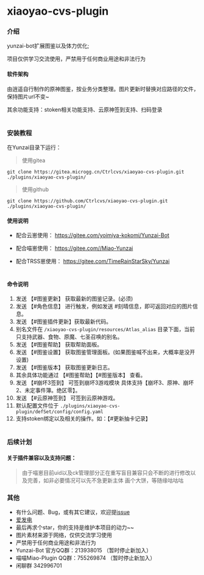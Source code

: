 # xiaoyao-cvs-plugin

### 介绍
yunzai-bot扩展图鉴以及体力优化; 

项目仅供学习交流使用，严禁用于任何商业用途和非法行为

#### 软件架构
由逍遥自行制作的原神图鉴，按业务分类整理。图片更新时替换对应路径的文件，保持图片url不变~

其余功能支持：stoken相关功能支持、云原神签到支持、扫码登录

# 
### 安装教程
在Yunzai目录下运行：
> 使用gitea
```
git clone https://gitea.microgg.cn/Ctrlcvs/xiaoyao-cvs-plugin.git ./plugins/xiaoyao-cvs-plugin/
```
> 使用github
```
git clone https://github.com/Ctrlcvs/xiaoyao-cvs-plugin.git ./plugins/xiaoyao-cvs-plugin/
```

#### 使用说明
 - 配合云崽使用： https://gitee.com/yoimiya-kokomi/Yunzai-Bot
 
 - 配合喵崽使用： https://gitee.com//Miao-Yunzai
 
 - 配合TRSS崽使用： https://gitee.com/TimeRainStarSky/Yunzai

#  
#### 命令说明
1. 发送 【#图鉴更新】 获取最新的图鉴记录。(必须)
2. 发送 【#角色信息】 进行触发，例如发送 #刻晴信息，即可返回对应的图片信息。
3. 发送 【#图鉴插件更新】获取最新代码。
4. 别名文件在 `/xiaoyao-cvs-plugin/resources/Atlas_alias` 目录下面，当前只支持武器、食物、原魔、七圣召唤的别名。
6. 发送 【#图鉴帮助】 获取帮助面板。
7. 发送 【#图鉴设置】 获取图鉴管理面板。(如果图鉴喊不出来，大概率是没开设置)
8. 发送 【#图鉴版本】 获取图鉴更新日志。
9. 其余具体功能通过 【#图鉴帮助】【#图鉴版本】 查看。
10. 发送 【#崩坏3签到】 可签到崩坏3游戏模块 具体支持【崩坏3、原神、崩坏2、未定事件簿。绝区零】。
11. 发送 【#云原神签到】 可签到云原神游戏。
12. 默认配置文件位于 `./plugins/xiaoyao-cvs-plugin/defSet/config/config.yaml`
13. 支持stoken绑定以及相关的操作。如：【#更新抽卡记录】

# 
### 后续计划
#### 关于插件兼容以及支持问题：
>由于喵崽目前uid以及ck管理部分正在重写盲目兼容只会不断的进行修改以及完善，如非必要情况可以先不急更新主体
>画个大饼，等随缘咕咕咕
 
### 其他
- 有什么问题、Bug，或有其它建议，欢迎提[issue](https://github.com/Ctrlcvs/xiaoyao-cvs-plugin/issues)
- [爱发电](https://afdian.net/a/Ctrlcvs)
- 最后再求个star，你的支持是维护本项目的动力~~
- 图片素材来源于网络，仅供交流学习使用
- 严禁用于任何商业用途和非法行为
- Yunzai-Bot 官方QQ群：213938015 （暂时停止新加入）
- 喵喵Miao-Plugin QQ群：755269874 （暂时停止新加入）
- 闲聊群 342996701
